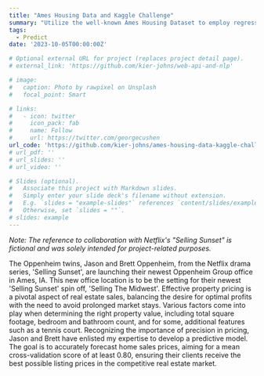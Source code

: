 ```yaml
---
title: "Ames Housing Data and Kaggle Challenge"
summary: "Utilize the well-known Ames Housing Dataset to employ regression modeling, feature engineering, and predictive analytics. _Note: The reference to collaboration with Netflix's 'Selling Sunset' is fictional and was solely intended for project-related purposes._"
tags:
  - Predict
date: '2023-10-05T00:00:00Z'

# Optional external URL for project (replaces project detail page).
# external_link: 'https://github.com/kier-johns/web-api-and-nlp'

# image:
#   caption: Photo by rawpixel on Unsplash
#   focal_point: Smart

# links:
#   - icon: twitter
#     icon_pack: fab
#     name: Follow
#     url: https://twitter.com/georgecushen
url_code: 'https://github.com/kier-johns/ames-housing-data-kaggle-challenge'
# url_pdf: ''
# url_slides: ''
# url_video: ''

# Slides (optional).
#   Associate this project with Markdown slides.
#   Simply enter your slide deck's filename without extension.
#   E.g. `slides = "example-slides"` references `content/slides/example-slides.md`.
#   Otherwise, set `slides = ""`.
# slides: example
---
```


_Note: The reference to collaboration with Netflix's "Selling Sunset" is fictional and was solely intended for project-related purposes._

The Oppenheim twins, Jason and Brett Oppenheim, from the Netflix drama series, 'Selling Sunset', are launching their newest Oppenheim Group office in Ames, IA. This new office location is to be the setting for their newest 'Selling Sunset' spin off, 'Selling The Midwest'. Effective property pricing is a pivotal aspect of real estate sales, balancing the desire for optimal profits with the need to avoid prolonged market stays. Various factors come into play when determining the right property value, including total square footage, bedroom and bathroom count, and for some, additional features such as a tennis court. Recognizing the importance of precision in pricing, Jason and Brett have enlisted my expertise to develop a predictive model. The goal is to accurately forecast home sales prices, aiming for a mean cross-validation score of at least 0.80, ensuring their clients receive the best possible listing prices in the competitive real estate market.